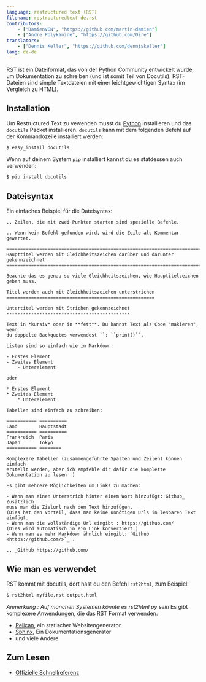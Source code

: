 ```yaml
---
language: restructured text (RST)
filename: restructuredtext-de.rst
contributors:
    - ["DamienVGN", "https://github.com/martin-damien"]
    - ["Andre Polykanine", "https://github.com/Oire"]
translators:
    - ["Dennis Keller", "https://github.com/denniskeller"]
lang: de-de
---
```


RST ist ein Dateiformat, das von der Python Community entwickelt wurde,
um Dokumentation zu schreiben (und ist somit Teil von Docutils).
RST-Dateien sind simple Textdateien mit einer leichtgewichtigen Syntax (im Vergleich zu HTML).

## Installation

Um Restructured Text zu vewenden musst du [Python](http://www.python.org)
installieren und das `docutils` Packet installieren. `docutils` kann mit dem folgenden
Befehl auf der Kommandozeile installiert werden:

```bash
$ easy_install docutils
```

Wenn auf deinem System `pip` installiert kannst du es statdessen auch verwenden:

```bash
$ pip install docutils
```

## Dateisyntax

Ein einfaches Beispiel für die Dateisyntax:

```
.. Zeilen, die mit zwei Punkten starten sind spezielle Befehle.

.. Wenn kein Befehl gefunden wird, wird die Zeile als Kommentar gewertet.

============================================================================
Haupttitel werden mit Gleichheitszeichen darüber und darunter gekennzeichnet
============================================================================

Beachte das es genau so viele Gleichheitszeichen, wie Hauptitelzeichen
geben muss.

Titel werden auch mit Gleichheitszeichen unterstrichen
======================================================

Untertitel werden mit Strichen gekennzeichnet
---------------------------------------------

Text in *kursiv* oder in **fett**. Du kannst Text als Code "makieren", wenn
du doppelte Backquotes verwendest ``: ``print()``.

Listen sind so einfach wie in Markdown:

- Erstes Element
- Zweites Element
    - Unterelement

oder

* Erstes Element
* Zweites Element
    * Unterelement

Tabellen sind einfach zu schreiben:

=========== ==========
Land        Hauptstadt
=========== ==========
Frankreich  Paris
Japan       Tokyo
=========== ========

Komplexere Tabellen (zusammengeführte Spalten und Zeilen) können einfach
erstellt werden, aber ich empfehle dir dafür die komplette Dokumentation zu lesen :)

Es gibt mehrere Möglichkeiten um Links zu machen:

- Wenn man einen Unterstrich hinter einem Wort hinzufügt: Github_ Zusätzlich
muss man die Zielurl nach dem Text hinzufügen.
(Dies hat den Vorteil, dass man keine unnötigen Urls in lesbaren Text einfügt.
- Wenn man die vollständige Url eingibt : https://github.com/
(Dies wird automatisch in ein Link konvertiert.)
- Wenn man es mehr Markdown ähnlich eingibt: `Github <https://github.com/>`_ .

.. _Github https://github.com/

```

## Wie man es verwendet

RST kommt mit docutils, dort hast du den Befehl `rst2html`, zum Beispiel:

```bash
$ rst2html myfile.rst output.html
```

*Anmerkung : Auf manchen Systemen könnte es rst2html.py sein*
Es gibt komplexere Anwendungen, die das RST Format verwenden:

- [Pelican](http://blog.getpelican.com/), ein statischer Websitengenerator
- [Sphinx](http://sphinx-doc.org/), Ein Dokumentationsgenerator
- und viele Andere

## Zum Lesen

- [Offizielle Schnellreferenz](http://docutils.sourceforge.net/docs/user/rst/quickref.html)
